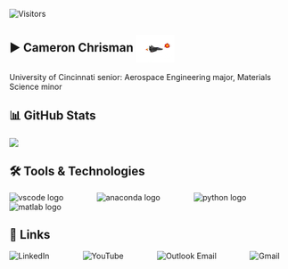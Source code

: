 ![Visitors](https://komarev.com/ghpvc/?username=chrismcr8743&color=blue)

<h2 align="left">
  ► Cameron Chrisman
  <img
    src="https://raw.githubusercontent.com/chrismcr8743/chrismcr8743/main/assets/fighter-jet.gif"
    height="50"
    style="vertical-align:middle;"
    alt="fighter jet animation"
/>
</h2>

<p align="left">University of Cincinnati senior: Aerospace Engineering major, Materials Science minor</p>

<h2 align="left">📊 GitHub Stats</h2>

<a href="https://github.com/chrismcr8743/chrismcr8743">
  <img align="center" src="https://github-readme-stats.vercel.app/api/top-langs/?username=chrismcr8743&hide=java,html,tex&title_color=ffffff&text_color=c9cacc&icon_color=2bbc8a&bg_color=1d1f21&langs_count=3" />
</a>

<h2 align="left">🛠️ Tools & Technologies</h2>

<div align="left">

  <img src="https://cdn.jsdelivr.net/gh/devicons/devicon/icons/vscode/vscode-original.svg" height="40" alt="vscode logo"  />
  <img width="52" />
  <img src="https://cdn.jsdelivr.net/gh/devicons/devicon/icons/anaconda/anaconda-original.svg" height="40" alt="anaconda logo"  />
  <img width="52" />
  <img src="https://cdn.jsdelivr.net/gh/devicons/devicon/icons/python/python-original.svg" height="40" alt="python logo"  />
  <img width="52" />
  <img src="https://cdn.jsdelivr.net/gh/devicons/devicon/icons/matlab/matlab-original.svg" height="40" alt="matlab logo"  />
</div>

<h2 align="left">🔗 Links</h2>

<div align="left">
  <a href="https://www.linkedin.com/in/chrismcr43" target="_blank" style="text-decoration: none;">
    <img src="https://raw.githubusercontent.com/maurodesouza/profile-readme-generator/master/src/assets/icons/social/linkedin/default.svg" height="40" alt="LinkedIn" />
  </a>
  <img width="52" />

  <a href="https://www.youtube.com/@pillowpets4life393" target="_blank" style="text-decoration: none;">
    <img src="https://raw.githubusercontent.com/maurodesouza/profile-readme-generator/master/src/assets/icons/social/youtube/default.svg" height="40" alt="YouTube" />
  </a>
  <img width="52" />

  <a href="mailto:chrismcr@mail.uc.edu" style="text-decoration: none;">
    <img src="https://raw.githubusercontent.com/maurodesouza/profile-readme-generator/master/src/assets/icons/social/microsoft-outlook/default.svg" height="40" alt="Outlook Email" />
  </a>
  <img width="52" />

  <a href="mailto:chrismcr8743@gmail.com" style="text-decoration: none;">
    <img src="https://raw.githubusercontent.com/maurodesouza/profile-readme-generator/master/src/assets/icons/social/gmail/default.svg" height="40" alt="Gmail" />
  </a>
</div>
